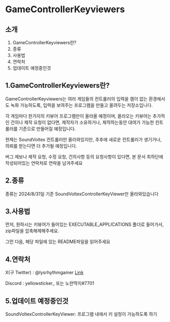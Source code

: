 GameControllerKeyviewers
==
소개
--
1. GameControllerKeyviewers란?
2. 종류
3. 사용법
4. 연락처
5. 업데이트 예정중인것

1.GameControllerKeyviewers란?
--
GameControllerKeyviewers는 여러 게임들의 컨트롤러의 입력을 캠이 없는 환경에서도 녹화 가능하도록, 입력을 보여주는 프로그램을 만들고 올려두는 저장소입니다.

각 게임마다 한가지의 키뷰어 프로그램만이 올라올 예정이며, 올라오는 키뷰어는 추가적인 건의나 제작 요청이 없다면, 제작자가 소유하거나, 제작하는동안 대여가 가능한 컨트롤러를 기준으로 만들어질 예정입니다. 

현제는 SoundVoltex 컨트롤러만 올라와있지만, 추후에 새로운 컨트롤러가 생기거나, 의뢰를 받는다면 더 추가될 예정입니다.

버그 제보나 제작 요청, 수정 요청, 건의사항 등의 요청사항이 있다면, 본 문서 최하단에 작성되어있는 연락처로 연락을 남겨주세요

2.종류
--
종류는 2024/8/31일 기준 SoundVoltexControllerKeyViewer만 올라와있습니다

3.사용법
--

먼저, 원하시는 키뷰어가 들어있는 EXECUTABLE_APPLICATIONS 폴더로 들어가서, zip파일을 압축해제해주세요.

그런 다음, 해당 파일에 있는 README파일을 읽어주세요

4.연락처
--
X(구 Twitter) : @lysrhythmgamer [Link](https://x.com/lysrhythmgamer)

Discord : yellowsticker_ 또는 노란딱지#7701

5.업데이트 예정중인것
--
SoundVoltexControllerKeyViewer:
  프로그램 내에서 키 설정이 가능하도록 하기
